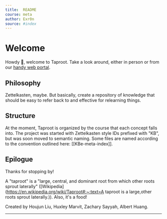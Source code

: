 ```yaml
---
title:  README
course: meta
author: Exr0n
source: #index
---
```


# Welcome
Howdy :wave:, welcome to Taproot. Take a look around, either in person or from our [handy web portal](taproot.shabang.cf).

## Philosophy
Zettelkasten, maybe. But basically, create a repository of knowledge that should be easy to refer back to and effective for relearning things.

## Structure

At the moment, Taproot is organized by the course that each concept falls into.
The project was started with Zettelkasten style IDs prefixed with "KB", but was soon moved to semantic naming.
Some files are named according to the convention outlined here: [[KBe-meta-index]].

## Epilogue

Thanks for stopping by!

A "taproot" is a "large, central, and dominant root from which other roots sprout laterally" ([Wikipedia](https://en.wikipedia.org/wiki/Taproot#:~:text=A taproot is a large,other roots sprout laterally.)). Also, it's a food!

Created by Houjun Liu, Huxley Marvit, Zachary Sayyah, Albert Huang.

---